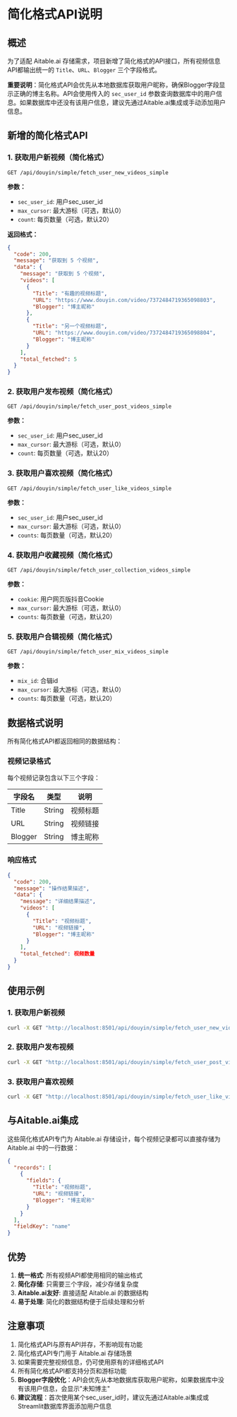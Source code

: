 # 简化格式API说明

## 概述

为了适配 Aitable.ai 存储需求，项目新增了简化格式的API接口，所有视频信息API都输出统一的 `Title`、`URL`、`Blogger` 三个字段格式。

**重要说明**：简化格式API会优先从本地数据库获取用户昵称，确保Blogger字段显示正确的博主名称。API会使用传入的 `sec_user_id` 参数查询数据库中的用户信息。如果数据库中还没有该用户信息，建议先通过Aitable.ai集成或手动添加用户信息。

## 新增的简化格式API

### 1. 获取用户新视频（简化格式）
```
GET /api/douyin/simple/fetch_user_new_videos_simple
```

**参数：**
- `sec_user_id`: 用户sec_user_id
- `max_cursor`: 最大游标（可选，默认0）
- `count`: 每页数量（可选，默认20）

**返回格式：**
```json
{
  "code": 200,
  "message": "获取到 5 个视频",
  "data": {
    "message": "获取到 5 个视频",
    "videos": [
      {
        "Title": "有趣的视频标题",
        "URL": "https://www.douyin.com/video/7372484719365098803",
        "Blogger": "博主昵称"
      },
      {
        "Title": "另一个视频标题",
        "URL": "https://www.douyin.com/video/7372484719365098804",
        "Blogger": "博主昵称"
      }
    ],
    "total_fetched": 5
  }
}
```

### 2. 获取用户发布视频（简化格式）
```
GET /api/douyin/simple/fetch_user_post_videos_simple
```

**参数：**
- `sec_user_id`: 用户sec_user_id
- `max_cursor`: 最大游标（可选，默认0）
- `count`: 每页数量（可选，默认20）

### 3. 获取用户喜欢视频（简化格式）
```
GET /api/douyin/simple/fetch_user_like_videos_simple
```

**参数：**
- `sec_user_id`: 用户sec_user_id
- `max_cursor`: 最大游标（可选，默认0）
- `counts`: 每页数量（可选，默认20）

### 4. 获取用户收藏视频（简化格式）
```
GET /api/douyin/simple/fetch_user_collection_videos_simple
```

**参数：**
- `cookie`: 用户网页版抖音Cookie
- `max_cursor`: 最大游标（可选，默认0）
- `counts`: 每页数量（可选，默认20）

### 5. 获取用户合辑视频（简化格式）
```
GET /api/douyin/simple/fetch_user_mix_videos_simple
```

**参数：**
- `mix_id`: 合辑id
- `max_cursor`: 最大游标（可选，默认0）
- `counts`: 每页数量（可选，默认20）

## 数据格式说明

所有简化格式API都返回相同的数据结构：

### 视频记录格式
每个视频记录包含以下三个字段：

| 字段名 | 类型 | 说明 |
|--------|------|------|
| Title | String | 视频标题 |
| URL | String | 视频链接 |
| Blogger | String | 博主昵称 |

### 响应格式
```json
{
  "code": 200,
  "message": "操作结果描述",
  "data": {
    "message": "详细结果描述",
    "videos": [
      {
        "Title": "视频标题",
        "URL": "视频链接",
        "Blogger": "博主昵称"
      }
    ],
    "total_fetched": 视频数量
  }
}
```

## 使用示例

### 1. 获取用户新视频
```bash
curl -X GET "http://localhost:8501/api/douyin/simple/fetch_user_new_videos_simple?sec_user_id=MS4wLjABAAAANXSltcLCzDGmdNFI2Q_QixVTr67NiYzjKOIP5s03CAE&count=10"
```

### 2. 获取用户发布视频
```bash
curl -X GET "http://localhost:8501/api/douyin/simple/fetch_user_post_videos_simple?sec_user_id=MS4wLjABAAAANXSltcLCzDGmdNFI2Q_QixVTr67NiYzjKOIP5s03CAE&count=20"
```

### 3. 获取用户喜欢视频
```bash
curl -X GET "http://localhost:8501/api/douyin/simple/fetch_user_like_videos_simple?sec_user_id=MS4wLjABAAAAW9FWcqS7RdQAWPd2AA5fL_ilmqsIFUCQ_Iym6Yh9_cUa6ZRqVLjVQSUjlHrfXY1Y&counts=15"
```

## 与Aitable.ai集成

这些简化格式API专门为 Aitable.ai 存储设计，每个视频记录都可以直接存储为 Aitable.ai 中的一行数据：

```json
{
  "records": [
    {
      "fields": {
        "Title": "视频标题",
        "URL": "视频链接",
        "Blogger": "博主昵称"
      }
    }
  ],
  "fieldKey": "name"
}
```

## 优势

1. **统一格式**: 所有视频API都使用相同的输出格式
2. **简化存储**: 只需要三个字段，减少存储复杂度
3. **Aitable.ai友好**: 直接适配 Aitable.ai 的数据结构
4. **易于处理**: 简化的数据结构便于后续处理和分析

## 注意事项

1. 简化格式API与原有API并存，不影响现有功能
2. 简化格式API专门用于 Aitable.ai 存储场景
3. 如果需要完整视频信息，仍可使用原有的详细格式API
4. 所有简化格式API都支持分页和游标功能
5. **Blogger字段优化**：API会优先从本地数据库获取用户昵称，如果数据库中没有该用户信息，会显示"未知博主"
6. **建议流程**：首次使用某个sec_user_id时，建议先通过Aitable.ai集成或Streamlit数据库界面添加用户信息
